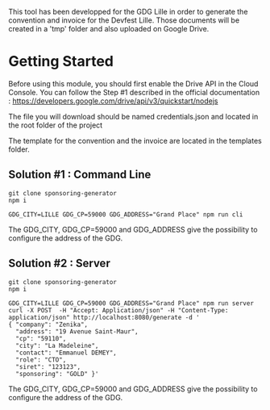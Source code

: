 This tool has been developped for the GDG Lille in order to generate the convention and invoice for the Devfest Lille. Those documents will be created in a 'tmp' folder and also uploaded on Google Drive.

# Getting Started

Before using this module, you should first enable the Drive API in the Cloud Console. You can follow the Step #1 described in the official documentation : https://developers.google.com/drive/api/v3/quickstart/nodejs

The file you will download should be named credentials.json and located in the root folder of the project

The template for the convention and the invoice are located in the templates folder.

## Solution #1 : Command Line

```shell
git clone sponsoring-generator
npm i

GDG_CITY=LILLE GDG_CP=59000 GDG_ADDRESS="Grand Place" npm run cli
```

The GDG_CITY, GDG_CP=59000 and GDG_ADDRESS give the possibility to configure the address of the GDG.

## Solution #2 : Server

```shell
git clone sponsoring-generator
npm i

GDG_CITY=LILLE GDG_CP=59000 GDG_ADDRESS="Grand Place" npm run server
curl -X POST  -H "Accept: Application/json" -H "Content-Type: application/json" http://localhost:8080/generate -d '
{ "company": "Zenika",
  "address": "19 Avenue Saint-Maur",
  "cp": "59110",
  "city": "La Madeleine",
  "contact": "Emmanuel DEMEY",
  "role": "CTO",
  "siret": "123123",
  "sponsoring": "GOLD" }'
```

The GDG_CITY, GDG_CP=59000 and GDG_ADDRESS give the possibility to configure the address of the GDG.
